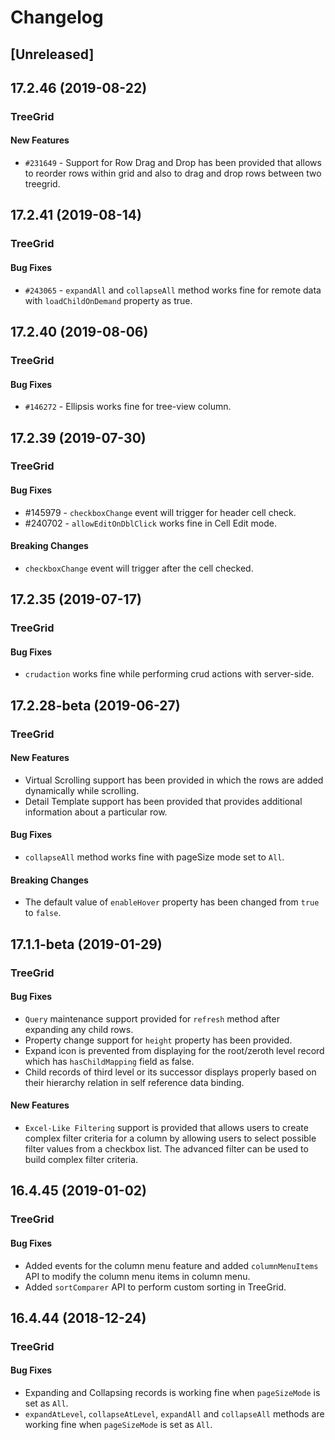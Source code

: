# Changelog

## [Unreleased]

## 17.2.46 (2019-08-22)

### TreeGrid

#### New Features

- `#231649` - Support for Row Drag and Drop has been provided that allows to reorder rows within grid and also to drag and drop rows between two treegrid.

## 17.2.41 (2019-08-14)

### TreeGrid

#### Bug Fixes

- `#243065` - `expandAll` and `collapseAll` method works fine for remote data with `loadChildOnDemand` property as true.

## 17.2.40 (2019-08-06)

### TreeGrid

#### Bug Fixes

- `#146272` - Ellipsis works fine for tree-view column.

## 17.2.39 (2019-07-30)

### TreeGrid

#### Bug Fixes

- #145979 - `checkboxChange` event will trigger for header cell check.
- #240702 - `allowEditOnDblClick` works fine in Cell Edit mode.

#### Breaking Changes

- `checkboxChange` event will trigger after the cell checked.

## 17.2.35 (2019-07-17)

### TreeGrid

#### Bug Fixes

- `crudaction` works fine while performing crud actions with server-side.

## 17.2.28-beta (2019-06-27)

### TreeGrid

#### New Features

- Virtual Scrolling support has been provided in which the rows are added dynamically while scrolling.
- Detail Template support has been provided that provides additional information about a particular row.

#### Bug Fixes

- `collapseAll` method works fine with pageSize mode set to `All`.

#### Breaking Changes

- The default value of `enableHover` property has been changed from `true` to `false`.

## 17.1.1-beta (2019-01-29)

### TreeGrid

#### Bug Fixes

- `Query` maintenance support provided for `refresh` method after expanding any child rows.
- Property change support for `height` property has been provided.
- Expand icon is prevented from displaying for the root/zeroth level record which has `hasChildMapping` field as false.
- Child records of third level or its successor displays properly based on their hierarchy relation in self reference data binding.

#### New Features

- `Excel-Like Filtering` support is provided that allows users to create complex filter criteria for a column by allowing users to select possible filter values from a checkbox list. The advanced filter can be used to build complex filter criteria.

## 16.4.45 (2019-01-02)

### TreeGrid

#### Bug Fixes

- Added events for the column menu feature and added `columnMenuItems` API to modify the column menu items in column menu.
- Added `sortComparer` API to perform custom sorting in TreeGrid.

## 16.4.44 (2018-12-24)

### TreeGrid

#### Bug Fixes

- Expanding and Collapsing records is working fine when `pageSizeMode` is set as `All`.
- `expandAtLevel`, `collapseAtLevel`, `expandAll` and `collapseAll` methods are working fine when `pageSizeMode` is set as `All`.

